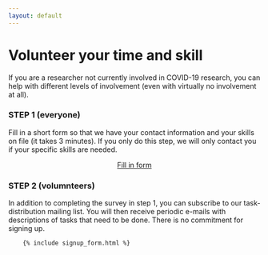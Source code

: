 ```yaml
---
layout: default
---
```


# Volunteer your time and skill

If you are a researcher not currently involved in COVID-19 research, you can help with different levels of involvement (even with virtually no involvement at all).

<div class="row row-cols-2-md">

<div class="col">
    <div class="card">
        <div class="card-body">
        <h3 class="card-title display-5">STEP 1 (everyone)</h3>
        <p class="card-text">Fill in a short form so that we have your contact information and your skills on file (it takes 3 minutes). If you only do this step, we will only contact you if your specific skills are needed.</p>
        <center><a role="button" class="btn btn-danger px-5" href="https://docs.google.com/forms/d/e/1FAIpQLScTwBY4ULPMYolDVmSVGnO_LFGE0jM5tsO4SXMZ-qTQTiMX9w/viewform?usp=sf_link">Fill in form</a></center>
        </div>
    </div>
</div>

<div class="col">
    <div class="card">
        <div class="card-body">
        <h3 class="card-title display-5">STEP 2 (volumnteers)</h3>
        <p class="card-text">In addition to completing the survey in step 1, you can subscribe to our task-distribution mailing list. You will then receive periodic e-mails with descriptions of tasks that need to be done. There is no commitment for signing up.</p>

        {% include signup_form.html %}

</div>
</div>
</div>

